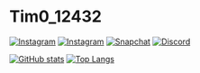 # Tim0_12432

[![Instagram](https://img.shields.io/badge/%40tim0_12432-Click-%23E4405F?logo=instagram&logoColor=%23E4405F&style=for-the-badge)](https://instagram.com/tim0_12432)
[![Instagram](https://img.shields.io/badge/%40tim0_12432_k1h-Click-%23E4405F?logo=instagram&logoColor=%23E4405F&style=for-the-badge)](https://instagram.com/tim0_12432_k1h)
[![Snapchat](https://img.shields.io/badge/%40tim0_12432-Click-%23FFFC00?logo=snapchat&logoColor=%23FFFC00&style=for-the-badge)](https://snapchat.com/add/tim0_12432)
[![Discord](https://img.shields.io/discord/671096306059444279?color=%237289DA&label=Join+my+Discord&logo=discord&logoColor=%237289DA&style=for-the-badge)](https://discord.gg/bWVUkcAF9x)


[![GitHub stats](https://github-readme-stats.vercel.app/api?username=tim0-12432&hide=stars&show_icons=true&include_all_commits=true&title_color=D7C256&text_color=D7C256&icon_color=768390&bg_color=22272E&hide_border=true&custom_title=My%20GitHub%20Statistics)](https://github.com/tim0-12432)
[![Top Langs](https://github-readme-stats.vercel.app/api/top-langs/?username=tim0-12432&layout=compact&langs_count=10&title_color=D7C256&text_color=D7C256&icon_color=768390&bg_color=22272E&hide_border=true&hide_title=true)](https://github.com/tim0-12432)

[THEME]: &title_color=D7C256&text_color=D7C256&icon_color=768390&bg_color=22272E&hide_border=true
